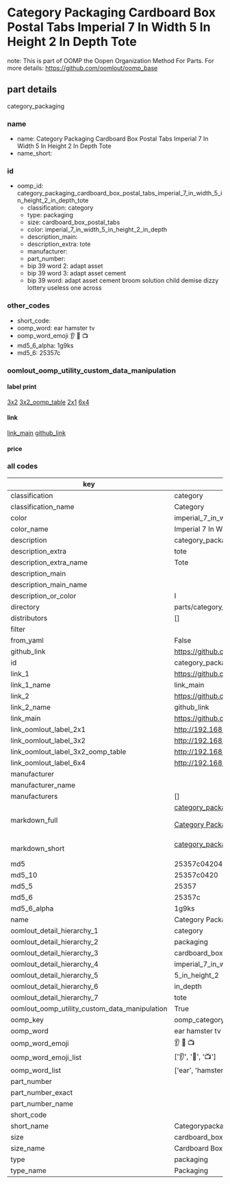 # Category Packaging Cardboard Box Postal Tabs Imperial 7 In Width 5 In Height 2 In Depth Tote  

note: This is part of OOMP the Oopen Organization Method For Parts. For more details: https://github.com/oomlout/oomp_base

##  part details



category_packaging

### name
* name: Category Packaging Cardboard Box Postal Tabs Imperial 7 In Width 5 In Height 2 In Depth Tote
* name_short: 
### id
* oomp_id: category_packaging_cardboard_box_postal_tabs_imperial_7_in_width_5_in_height_2_in_depth_tote
  * classification: category
  * type: packaging
  * size: cardboard_box_postal_tabs
  * color: imperial_7_in_width_5_in_height_2_in_depth
  * description_main: 
  * description_extra: tote
  * manufacturer: 
  * part_number: 
  * bip 39 word 2: adapt asset
  * bip 39 word 3: adapt asset cement
  * bip 39 word: adapt asset cement broom solution child demise dizzy lottery useless one across

### other_codes
* short_code: 
* oomp_word: ear hamster tv
* oomp_word_emoji :ear: :hamster: :tv:
* md5_6_alpha: 1g9ks
* md5_6: 25357c






### oomlout_oomp_utility_custom_data_manipulation
#### label print
[3x2](http://192.168.1.245:1112/?label=oomp%201g9ks)
[3x2_oomp_table](http://192.168.1.107:1112/?label=oomp%201g9ks)
[2x1](http://192.168.1.242:1112/?label=oomp%201g9ks)
[6x4](http://192.168.1.55:1112/?label=oomp%201g9ks)    

#### link

[link_main](https://github.com/oomlout/oomlout_oomp_current_version_messy/tree/main/parts/category_packaging_cardboard_box_postal_tabs_imperial_7_in_width_5_in_height_2_in_depth_tote) [github_link](https://github.com/oomlout/oomlout_oomp_part_src/tree/main/parts/category_packaging_cardboard_box_postal_tabs_imperial_7_in_width_5_in_height_2_in_depth_tote)                             

#### price







### all codes 
| key | value |  
| --- | --- |  
| classification | category |  
| classification_name | Category |  
| color | imperial_7_in_width_5_in_height_2_in_depth |  
| color_name | Imperial 7 In Width 5 In Height 2 In Depth |  
| description | category_packaging |  
| description_extra | tote |  
| description_extra_name | Tote |  
| description_main |  |  
| description_main_name |  |  
| description_or_color | I  |  
| directory | parts/category_packaging_cardboard_box_postal_tabs_imperial_7_in_width_5_in_height_2_in_depth_tote |  
| distributors | [] |  
| filter |  |  
| from_yaml | False |  
| github_link | https://github.com/oomlout/oomlout_oomp_part_src/tree/main/parts/category_packaging_cardboard_box_postal_tabs_imperial_7_in_width_5_in_height_2_in_depth_tote |  
| id | category_packaging_cardboard_box_postal_tabs_imperial_7_in_width_5_in_height_2_in_depth_tote |  
| link_1 | https://github.com/oomlout/oomlout_oomp_current_version_messy/tree/main/parts/category_packaging_cardboard_box_postal_tabs_imperial_7_in_width_5_in_height_2_in_depth_tote |  
| link_1_name | link_main |  
| link_2 | https://github.com/oomlout/oomlout_oomp_part_src/tree/main/parts/category_packaging_cardboard_box_postal_tabs_imperial_7_in_width_5_in_height_2_in_depth_tote |  
| link_2_name | github_link |  
| link_main | https://github.com/oomlout/oomlout_oomp_current_version_messy/tree/main/parts/category_packaging_cardboard_box_postal_tabs_imperial_7_in_width_5_in_height_2_in_depth_tote |  
| link_oomlout_label_2x1 | http://192.168.1.242:1112/?label=oomp%201g9ks |  
| link_oomlout_label_3x2 | http://192.168.1.245:1112/?label=oomp%201g9ks |  
| link_oomlout_label_3x2_oomp_table | http://192.168.1.107:1112/?label=oomp%201g9ks |  
| link_oomlout_label_6x4 | http://192.168.1.55:1112/?label=oomp%201g9ks |  
| manufacturer |  |  
| manufacturer_name |  |  
| manufacturers | [] |  
| markdown_full | [category_packaging_cardboard_box_postal_tabs_imperial_7_in_width_5_in_height_2_in_depth_tote](https://github.com/oomlout/oomlout_oomp_current_version_messy/tree/main/parts/category_packaging_cardboard_box_postal_tabs_imperial_7_in_width_5_in_height_2_in_depth_tote)<br>[](https://github.com/oomlout/oomlout_oomp_current_version_messy/tree/main/parts/category_packaging_cardboard_box_postal_tabs_imperial_7_in_width_5_in_height_2_in_depth_tote)<br>[Category Packaging Cardboard Box Postal Tabs Imperial 7 In Width 5 In Height 2 In Depth Tote](https://github.com/oomlout/oomlout_oomp_current_version_messy/tree/main/parts/category_packaging_cardboard_box_postal_tabs_imperial_7_in_width_5_in_height_2_in_depth_tote)<br><br> |  
| markdown_short | [category_packaging_cardboard_box_postal_tabs_imperial_7_in_width_5_in_height_2_in_depth_tote](https://github.com/oomlout/oomlout_oomp_current_version_messy/tree/main/parts/category_packaging_cardboard_box_postal_tabs_imperial_7_in_width_5_in_height_2_in_depth_tote)<br><br> |  
| md5 | 25357c04204027489fe761cc4a436818 |  
| md5_10 | 25357c0420 |  
| md5_5 | 25357 |  
| md5_6 | 25357c |  
| md5_6_alpha | 1g9ks |  
| name | Category Packaging Cardboard Box Postal Tabs Imperial 7 In Width 5 In Height 2 In Depth Tote |  
| oomlout_detail_hierarchy_1 | category |  
| oomlout_detail_hierarchy_2 | packaging |  
| oomlout_detail_hierarchy_3 | cardboard_box_postal_tabs |  
| oomlout_detail_hierarchy_4 | imperial_7_in_width |  
| oomlout_detail_hierarchy_5 | 5_in_height_2 |  
| oomlout_detail_hierarchy_6 | in_depth |  
| oomlout_detail_hierarchy_7 | tote |  
| oomlout_oomp_utility_custom_data_manipulation | True |  
| oomp_key | oomp_category_packaging_cardboard_box_postal_tabs_imperial_7_in_width_5_in_height_2_in_depth_tote |  
| oomp_word | ear hamster tv |  
| oomp_word_emoji | :ear: :hamster: :tv: |  
| oomp_word_emoji_list | [':ear:', ':hamster:', ':tv:'] |  
| oomp_word_list | ['ear', 'hamster', 'tv'] |  
| part_number |  |  
| part_number_exact |  |  
| part_number_name |  |  
| short_code |  |  
| short_name | Categorypackaging |  
| size | cardboard_box_postal_tabs |  
| size_name | Cardboard Box Postal Tabs |  
| type | packaging |  
| type_name | Packaging |  
